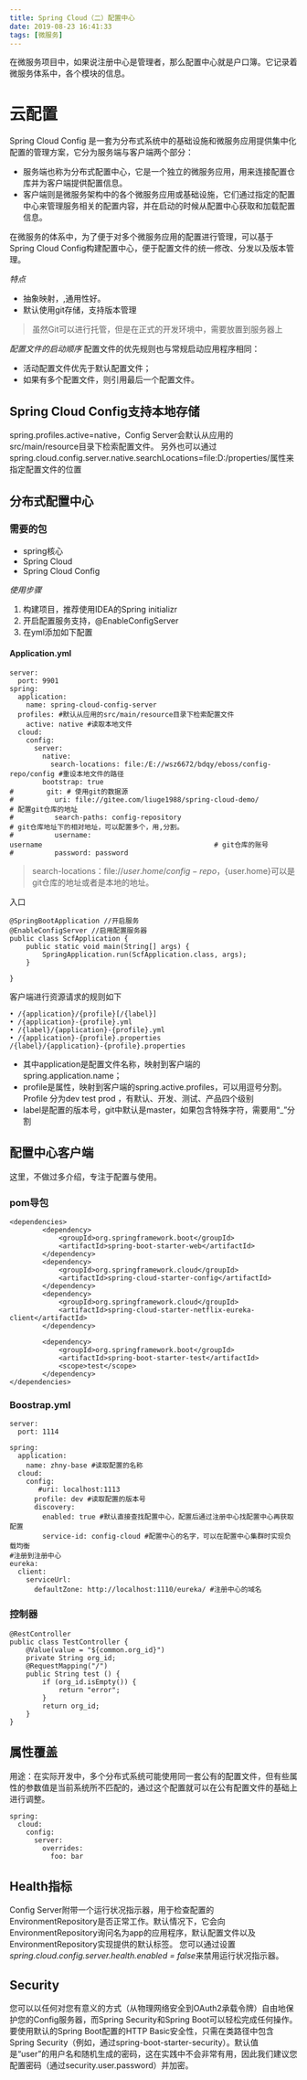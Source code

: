 ```yaml
---
title: Spring Cloud（二）配置中心
date: 2019-08-23 16:41:33
tags: [微服务]
---
```



在微服务项目中，如果说注册中心是管理者，那么配置中心就是户口簿。它记录着微服务体系中，各个模块的信息。
 
# 云配置

Spring Cloud Config 是一套为分布式系统中的基础设施和微服务应用提供集中化配置的管理方案，它分为服务端与客户端两个部分：
+ 服务端也称为分布式配置中心，它是一个独立的微服务应用，用来连接配置仓库并为客户端提供配置信息。
+ 客户端则是微服务架构中的各个微服务应用或基础设施，它们通过指定的配置中心来管理服务相关的配置内容，并在启动的时候从配置中心获取和加载配置信息。

在微服务的体系中，为了便于对多个微服务应用的配置进行管理，可以基于Spring Cloud Config构建配置中心，便于配置文件的统一修改、分发以及版本管理。

*特点*
+ 抽象映射，,通用性好。
+ 默认使用git存储，支持版本管理

> 虽然Git可以进行托管，但是在正式的开发环境中，需要放置到服务器上


*配置文件的启动顺序*
配置文件的优先规则也与常规启动应用程序相同：
+ 活动配置文件优先于默认配置文件；
+ 如果有多个配置文件，则引用最后一个配置文件。

## Spring Cloud Config支持本地存储
spring.profiles.active=native，Config Server会默认从应用的src/main/resource目录下检索配置文件。
另外也可以通过spring.cloud.config.server.native.searchLocations=file:D:/properties/属性来指定配置文件的位置



## 分布式配置中心

### 需要的包
+ spring核心
+ Spring Cloud
+ Spring Cloud Config

*使用步骤*
1. 构建项目，推荐使用IDEA的Spring initializr
2. 开启配置服务支持，@EnableConfigServer
3. 在yml添加如下配置

#### Application.yml
```
server:
  port: 9901
spring:
  application:
    name: spring-cloud-config-server
  profiles: #默认从应用的src/main/resource目录下检索配置文件
    active: native #读取本地文件
  cloud:
    config:
      server:
        native:
          search-locations: file:/E://wsz6672/bdqy/eboss/config-repo/config #重设本地文件的路径
        bootstrap: true
#        git: # 使用git的数据源
#          uri: file://gitee.com/liuge1988/spring-cloud-demo/         # 配置git仓库的地址
#          search-paths: config-repository                             # git仓库地址下的相对地址，可以配置多个，用,分割。
#          username: username                                          # git仓库的账号
#          password: password
```

> search-locations：file://${user.home}/config-repo，${user.home}可以是git仓库的地址或者是本地的地址。

入口
```
@SpringBootApplication //开启服务
@EnableConfigServer //启用配置服务器
public class ScfApplication {
    public static void main(String[] args) {
        SpringApplication.run(ScfApplication.class, args);
    }

}
```



客户端进行资源请求的规则如下
```
• /{application}/{profile}[/{label}]
• /{application}-{profile}.yml
• /{label}/{application}-{profile}.yml
• /{application}-{profile}.properties
/{label}/{application}-{profile}.properties
```

+ 其中application是配置文件名称，映射到客户端的spring.application.name；
+ profile是属性，映射到客户端的spring.active.profiles，可以用逗号分割。Profile 分为dev test  prod ，有默认、开发、测试、产品四个级别
+ label是配置的版本号，git中默认是master，如果包含特殊字符，需要用“_”分割


## 配置中心客户端
这里，不做过多介绍，专注于配置与使用。

### pom导包

```
<dependencies>
        <dependency>
            <groupId>org.springframework.boot</groupId>
            <artifactId>spring-boot-starter-web</artifactId>
        </dependency>
        <dependency>
            <groupId>org.springframework.cloud</groupId>
            <artifactId>spring-cloud-starter-config</artifactId>
        </dependency>
        <dependency>
            <groupId>org.springframework.cloud</groupId>
            <artifactId>spring-cloud-starter-netflix-eureka-client</artifactId>
        </dependency>

        <dependency>
            <groupId>org.springframework.boot</groupId>
            <artifactId>spring-boot-starter-test</artifactId>
            <scope>test</scope>
        </dependency>
</dependencies>
```

### Boostrap.yml


```
server:
  port: 1114

spring:
  application:
    name: zhny-base #读取配置的名称
  cloud:
    config:
       #uri: localhost:1113
      profile: dev #读取配置的版本号
      discovery:
        enabled: true #默认直接查找配置中心，配置后通过注册中心找配置中心再获取配置
        service-id: config-cloud #配置中心的名字，可以在配置中心集群时实现负载均衡
#注册到注册中心
eureka:
  client:
    serviceUrl:
      defaultZone: http://localhost:1110/eureka/ #注册中心的域名
```


### 控制器

```
@RestController
public class TestController {
    @Value(value = "${common.org_id}")
    private String org_id;
    @RequestMapping("/")
    public String test () {
        if (org_id.isEmpty()) {
            return "error";
        }
        return org_id;
    }
}

```

## 属性覆盖

用途：在实际开发中，多个分布式系统可能使用同一套公有的配置文件，但有些属性的参数值是当前系统所不匹配的，通过这个配置就可以在公有配置文件的基础上进行调整。

```
spring:
  cloud:
    config:
      server:
        overrides:
          foo: bar
```

## Health指标
Config Server附带一个运行状况指示器，用于检查配置的EnvironmentRepository是否正常工作。默认情况下，它会向EnvironmentRepository询问名为app的应用程序，默认配置文件以及EnvironmentRepository实现提供的默认标签。
您可以通过设置*spring.cloud.config.server.health.enabled = false*来禁用运行状况指示器。


## Security
您可以以任何对您有意义的方式（从物理网络安全到OAuth2承载令牌）自由地保护您的Config服务器，而Spring Security和Spring Boot可以轻松完成任何操作。
要使用默认的Spring Boot配置的HTTP Basic安全性，只需在类路径中包含Spring Security（例如，通过spring-boot-starter-security）。默认值是“user”的用户名和随机生成的密码，这在实践中不会非常有用，因此我们建议您配置密码（通过security.user.password）并加密。
